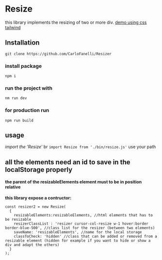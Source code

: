 # Resize
this library implements the resizing of two or more div.
[demo using css tailwind](https://carlofanelli.github.io/Resizer/)

## Installation
`git clone https://github.com/CarloFanelli/Resizer`

### install package
`npm i`

### run the project with
`nm run dev`

### for production run
`npm run build`

## usage
*import the 'Resize'*
br
`import Resize from './bin/resize.js'`
use your path

## all the elements need an id to save in the localStorage properly
#### the parent of the resizableElements element must to be in position relative
**this library expose a contructor:**

```
const resizer2 = new Resize(
  {
    resizableElements:resizableElements, //html elements that has to be resizable
    resizerClassList : 'resizer cursor-col-resize w-1 hover:border border-blue-500', //class list for the resizer (between two elements)
    saveName: 'resizableElements', //name for the local storage
    classToCheck: 'hidden' //class that can be added or removed from a resizable element (hidden for example if you want to hide or show a div and adapt the others)
  }
); 
```
